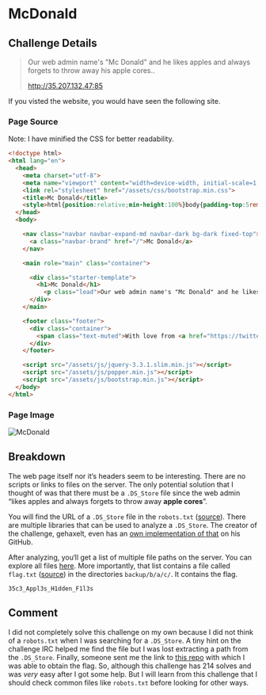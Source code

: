 # McDonald
## Challenge Details
> Our web admin name's "Mc Donald" and he likes apples and always forgets to throw away his apple cores..
> 
> http://35.207.132.47:85

If you visted the website, you would have seen the following site.

### Page Source

Note: I have minified the CSS for better readability.

```html
<!doctype html>
<html lang="en">
  <head>
    <meta charset="utf-8">
    <meta name="viewport" content="width=device-width, initial-scale=1, shrink-to-fit=no">
    <link rel="stylesheet" href="/assets/css/bootstrap.min.css">
    <title>Mc Donald</title>
    <style>html{position:relative;min-height:100%}body{padding-top:5rem;margin-bottom:60px}.starter-template{padding:3rem 1.5rem;text-align:center}.footer{position:absolute;bottom:0;width:100%;height:60px;line-height:60px;background-color:#f5f5f5}</style>
  </head>
  <body>

    <nav class="navbar navbar-expand-md navbar-dark bg-dark fixed-top">
      <a class="navbar-brand" href="/">Mc Donald</a>
    </nav>

    <main role="main" class="container">

      <div class="starter-template">
        <h1>Mc Donald</h1>
	      <p class="lead">Our web admin name's "Mc Donald" and he likes apples and always forgets to throw away his apple cores...</p>
      </div>
    </main>

    <footer class="footer">
      <div class="container">
        <span class="text-muted">With love from <a href="https://twitter.com/gehaxelt">@gehaxelt</a> for the 35C3 Junior CTF and ESPR :-)</span>
      </div>
    </footer>

    <script src="/assets/js/jquery-3.3.1.slim.min.js"></script>
    <script src="/assets/js/popper.min.js"></script>
    <script src="/assets/js/bootstrap.min.js"></script>
  </body>
</html>
```

### Page Image
![McDonald](https://i.imgur.com/NJA5zfi.png)

## Breakdown

The web page itself nor it‘s headers seem to be interesting. There are no scripts or links to files on the server. The only potential solution that I thought of was that there must be a `.DS_Store` file since the web admin “likes apples and always forgets to throw away **apple cores**”.

You will find the URL of a `.DS_Store` file in the `robots.txt` ([source](https://github.com/KevSlashNull/35c3-junior-ctf/blob/master/macdonald/robots.txt)). There are multiple libraries that can be used to analyze a `.DS_Store`. The creator of the challenge, gehaxelt, even has an [own implementation of that](https://github.com/gehaxelt/Python-dsstore) on his GitHub.

After analyzing, you‘ll get a list of multiple file paths on the server. You can explore all files [here](https://github.com/KevSlashNull/35c3-junior-ctf/blob/master/mcdonald/35.207.132.47_85). More importantly, that list contains a file called `flag.txt` ([source](https://github.com/KevSlashNull/35c3-junior-ctf/blob/master/mcdonald/35.207.132.47_85/backup/b/a/c/flag.txt)) in the directories `backup/b/a/c/`. It contains the flag.

```
35c3_Appl3s_H1dden_F1l3s
```

## Comment

I did not completely solve this challenge on my own because I did not think of a `robots.txt` when I was searching for a `.DS_Store`. A tiny hint on the challenge IRC helped me find the file but I was lost extracting a path from the `.DS_Store`. Finally, someone sent me the link to [this repo](https://github.com/lijiejie/ds_store_exp) with which I was able to obtain the flag. So, although this challenge has 214 solves and was *very* easy after I got some help. But I will learn from this
challenge that I should check common files like `robots.txt` before looking for other ways.
